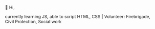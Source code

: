 👋 Hi,

currently learning JS, able to script HTML, CSS | Volunteer: Firebrigade, Civil Protection, Social work
